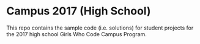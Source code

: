 # Campus 2017 (High School)

This repo contains the sample code (i.e. solutions) for student projects for the 2017 high school Girls Who Code Campus Program.